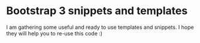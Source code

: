 Bootstrap 3 snippets and templates
=====================================

I am gathering some useful and ready to use templates and snippets.
I hope they will help you to re-use this code :)